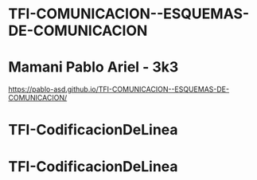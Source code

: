 ﻿# TFI-COMUNICACION--ESQUEMAS-DE-COMUNICACION
# Mamani Pablo Ariel - 3k3
https://pablo-asd.github.io/TFI-COMUNICACION--ESQUEMAS-DE-COMUNICACION/
# TFI-CodificacionDeLinea
# TFI-CodificacionDeLinea
